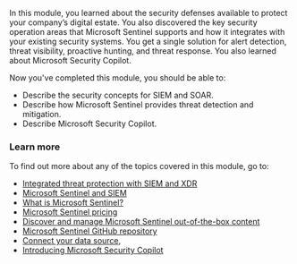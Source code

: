 In this module, you learned about the security defenses available to protect your company’s digital estate. You also discovered the key security operation areas that Microsoft Sentinel supports and how it integrates with your existing security systems. You get a single solution for alert detection, threat visibility, proactive hunting, and threat response.  You also learned about Microsoft Security Copilot.

Now you've completed this module, you should be able to:

- Describe the security concepts for SIEM and SOAR.
- Describe how Microsoft Sentinel provides threat detection and mitigation.
- Describe Microsoft Security Copilot.

### Learn more

To find out more about any of the topics covered in this module, go to:

- [Integrated threat protection with SIEM and XDR](https://www.microsoft.com/security/business/threat-protection)
- [Microsoft Sentinel and SIEM](https://azure.microsoft.com/services/azure-sentinel/)
- [What is Microsoft Sentinel?](/azure/sentinel/overview)
- [Microsoft Sentinel pricing](https://azure.microsoft.com/pricing/details/azure-sentinel/)
- [Discover and manage Microsoft Sentinel out-of-the-box content](/azure/sentinel/sentinel-solutions-deploy)
- [Microsoft Sentinel GitHub repository](https://github.com/Azure/Azure-Sentinel/tree/master/DataConnectors)
- [Connect your data source](/azure/sentinel/data-connectors-reference),
- [Introducing Microsoft Security Copilot](https://www.microsoft.com/security/business/ai-machine-learning/microsoft-security-copilot)